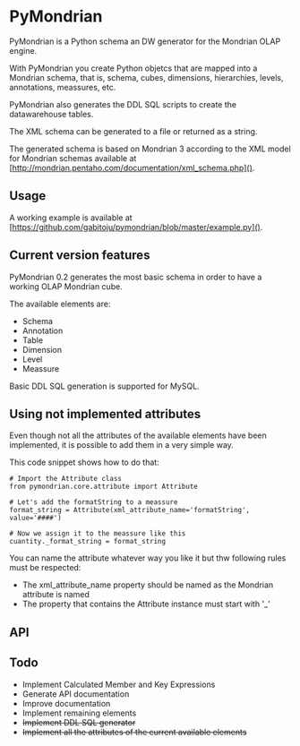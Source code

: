 PyMondrian
==========

PyMondrian is a Python schema an DW generator for the Mondrian OLAP engine.

With PyMondrian you create Python objetcs that are mapped into a Mondrian schema, that is, schema, cubes, dimensions, hierarchies, levels, annotations, meassures, etc.

PyMondrian also generates the DDL SQL scripts to create the datawarehouse tables.

The XML schema can be generated to a file or returned as a string.

The generated schema is based on Mondrian 3 according to the XML model for Mondrian schemas available at [http://mondrian.pentaho.com/documentation/xml_schema.php]().

Usage
-----

A working example is available at [https://github.com/gabitoju/pymondrian/blob/master/example.py]().

Current version features
-----

PyMondrian 0.2 generates the most basic schema in order to have a working OLAP Mondrian cube.

The available elements are:
- Schema
- Annotation
- Table
- Dimension
- Level
- Meassure

Basic DDL SQL generation is supported for MySQL.

Using not implemented attributes
-----

Even though not all the attributes of the available elements have been implemented, it is possible to add them in a very simple way.

This code snippet shows how to do that:
    
    # Import the Attribute class
    from pymondrian.core.attribute import Attribute

    # Let's add the formatString to a meassure
    format_string = Attribute(xml_attribute_name='formatString', value='####')
    
    # Now we assign it to the meassure like this
    cuantity._format_string = format_string

You can name the attribute whatever way you like it but thw following rules must be respected:
- The xml_attribute_name property should be named as the Mondrian attribute is named
- The property that contains the Attribute instance must start with '_'

API
-----


Todo
-----

- Implement Calculated Member and Key Expressions
- Generate API documentation
- Improve documentation
- Implement remaining elements
- <del>Implement DDL SQL generator</del>
- <del>Implement all the attributes of the current available elements</del>
